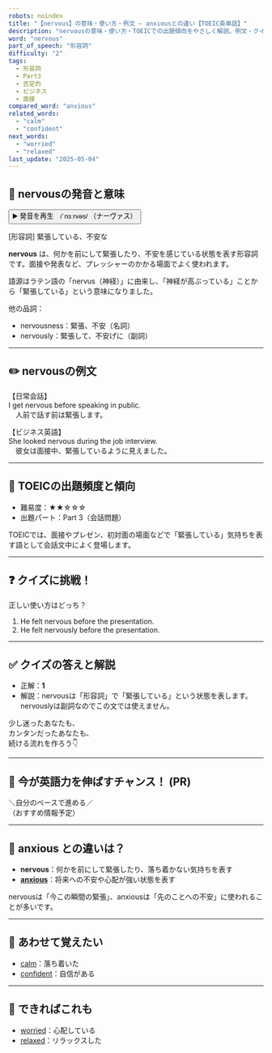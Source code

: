 ```yaml
---
robots: noindex
title: "【nervous】の意味・使い方・例文 ― anxiousとの違い【TOEIC英単語】"
description: "nervousの意味・使い方・TOEICでの出題傾向をやさしく解説。例文・クイズ付きでanxiousとの違いもわかりやすく学べます。"
word: "nervous"
part_of_speech: "形容詞"
difficulty: "2"
tags:
  - 形容詞
  - Part3
  - 否定的
  - ビジネス
  - 面接
compared_word: "anxious"
related_words:
  - "calm"
  - "confident"
next_words:
  - "worried"
  - "relaxed"
last_update: "2025-05-04"
---
```


## 🔰 nervousの発音と意味

<button class="play-audio" onclick="playTTS('nervous')">
  <span class="play-audio-main">
    ▶️ 発音を再生　/ˈnɜːrvəs/
  </span>
  <span class="play-audio-sub">
    （ナーヴァス）
  </span>
</button>

[形容詞] 緊張している、不安な

**nervous** は、何かを前にして緊張したり、不安を感じている状態を表す形容詞です。面接や発表など、プレッシャーのかかる場面でよく使われます。

語源はラテン語の「nervus（神経）」に由来し、「神経が高ぶっている」ことから「緊張している」という意味になりました。

他の品詞：  
- nervousness：緊張、不安（名詞）
- nervously：緊張して、不安げに（副詞）

---

## ✏️ nervousの例文

【日常会話】  
I get nervous before speaking in public.  
　人前で話す前は緊張します。

【ビジネス英語】  
She looked nervous during the job interview.  
　彼女は面接中、緊張しているように見えました。

---

## 🎯 TOEICの出題頻度と傾向

- 難易度：★★☆☆☆
- 出題パート：Part 3（会話問題）

TOEICでは、面接やプレゼン、初対面の場面などで「緊張している」気持ちを表す語として会話文中によく登場します。

---

## ❓ クイズに挑戦！

正しい使い方はどっち？

1. He felt nervous before the presentation.  
2. He felt nervously before the presentation.

---

## ✅ クイズの答えと解説

- 正解：**1**
- 解説：nervousは「形容詞」で「緊張している」という状態を表します。nervouslyは副詞なのでこの文では使えません。

少し迷ったあなたも、  
カンタンだったあなたも、  
続ける流れを作ろう👇️

---

## 🚀 今が英語力を伸ばすチャンス！ (PR)

<div class="info-center">
＼自分のペースで進める／<br>  
（おすすめ情報予定）
</div>

---

## 🤔  anxious との違いは？

- **nervous**：何かを前にして緊張したり、落ち着かない気持ちを表す
- **[anxious](/word/anxious)**：将来への不安や心配が強い状態を表す

nervousは「今この瞬間の緊張」、anxiousは「先のことへの不安」に使われることが多いです。

---

## 🧩 あわせて覚えたい

- [calm](/word/calm)：落ち着いた
- [confident](/word/confident)：自信がある

---

## 📖 できればこれも

- [worried](/word/worried)：心配している
- [relaxed](/word/relaxed)：リラックスした

<!-- cvid: aid26_bid43 -->

